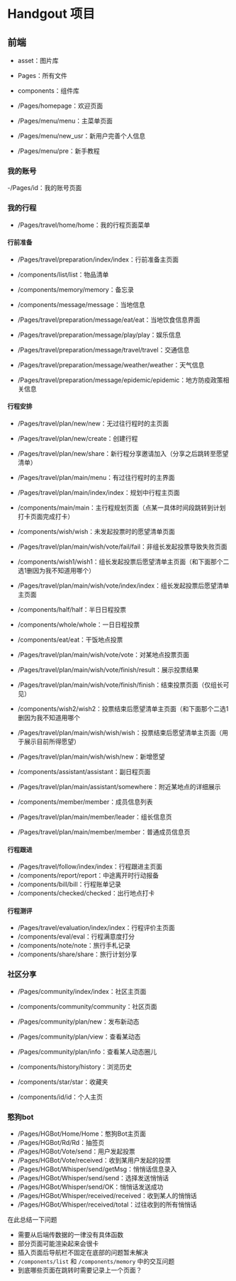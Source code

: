 # Handgout 项目

## 前端

- asset：图片库
- Pages：所有文件
- components：组件库

- /Pages/homepage：欢迎页面

- /Pages/menu/menu：主菜单页面
- /Pages/menu/new_usr：新用户完善个人信息
- /Pages/menu/pre：新手教程

### 我的账号
-/Pages/id：我的账号页面

### 我的行程
- /Pages/travel/home/home：我的行程页面菜单

#### 行前准备
- /Pages/travel/preparation/index/index：行前准备主页面
- /components/list/list：物品清单
- /components/memory/memory：备忘录

- /components/message/message：当地信息
- /Pages/travel/preparation/message/eat/eat：当地饮食信息界面
- /Pages/travel/preparation/message/play/play：娱乐信息
- /Pages/travel/preparation/message/travel/travel：交通信息
- /Pages/travel/preparation/message/weather/weather：天气信息
- /Pages/travel/preparation/message/epidemic/epidemic：地方防疫政策相关信息

#### 行程安排
- /Pages/travel/plan/new/new：无过往行程时的主页面
- /Pages/travel/plan/new/create：创建行程
- /Pages/travel/plan/new/share：新行程分享邀请加入（分享之后跳转至愿望清单）

- /Pages/travel/plan/main/menu：有过往行程时的主界面
- /Pages/travel/plan/main/index/index：规划中行程主页面
- /components/main/main：主行程规划页面（点某一具体时间段跳转到计划打卡页面完成打卡）

- /components/wish/wish：未发起投票时的愿望清单页面
- /Pages/travel/plan/main/wish/vote/fail/fail：非组长发起投票导致失败页面
- /components/wish1/wish1：组长发起投票后愿望清单主页面（和下面那个二选1删因为我不知道用哪个）
- /Pages/travel/plan/main/wish/vote/index/index：组长发起投票后愿望清单主页面
- /components/half/half：半日日程投票
- /components/whole/whole：一日日程投票
- /components/eat/eat：干饭地点投票
- /Pages/travel/plan/main/wish/vote/vote：对某地点投票页面
- /Pages/travel/plan/main/wish/vote/finish/result：展示投票结果
- /Pages/travel/plan/main/wish/vote/finish/finish：结束投票页面（仅组长可见）
- /components/wish2/wish2：投票结束后愿望清单主页面（和下面那个二选1删因为我不知道用哪个
- /Pages/travel/plan/main/wish/wish/wish：投票结束后愿望清单主页面（用于展示目前所得愿望）
- /Pages/travel/plan/main/wish/wish/new：新增愿望

- /components/assistant/assistant：副日程页面
- /Pages/travel/plan/main/assistant/somewhere：附近某地点的详细展示

- /components/member/member：成员信息列表
- /Pages/travel/plan/main/member/leader：组长信息页
- /Pages/travel/plan/main/member/member：普通成员信息页

#### 行程跟进
- /Pages/travel/follow/index/index：行程跟进主页面
- /components/report/report：中途离开时行动报备
- /components/bill/bill：行程账单记录
- /components/checked/checked：出行地点打卡

#### 行程测评
- /Pages/travel/evaluation/index/index：行程评价主页面
- /components/eval/eval：行程满意度打分
- /components/note/note：旅行手札记录
- /components/share/share：旅行计划分享

### 社区分享
- /Pages/community/index/index：社区主页面
- /components/community/community：社区页面
- /Pages/community/plan/new：发布新动态
- /Pages/community/plan/view：查看某动态
- /Pages/community/plan/info：查看某人动态圈儿

- /components/history/history：浏览历史
- /components/star/star：收藏夹
- /components/id/id：个人主页

### 憨狗bot
- /Pages/HGBot/Home/Home：憨狗Bot主页面
- /Pages/HGBot/Rd/Rd：抽签页
- /Pages/HGBot/Vote/send：用户发起投票
- /Pages/HGBot/Vote/received：收到某用户发起的投票
- /Pages/HGBot/Whisper/send/getMsg：悄悄话信息录入
- /Pages/HGBot/Whisper/send/send：选择发送悄悄话
- /Pages/HGBot/Whisper/send/OK：悄悄话发送成功
- /Pages/HGBot/Whisper/received/received：收到某人的悄悄话
- /Pages/HGBot/Whisper/received/total：过往收到的所有悄悄话



在此总结一下问题

- 需要从后端传数据的一律没有具体函数
- 部分页面可能渲染起来会很卡
- 插入页面后导航栏不固定在底部的问题暂未解决
- `/components/list` 和 `/components/memory` 中的交互问题
- 到底哪些页面在跳转时需要记录上一个页面？
